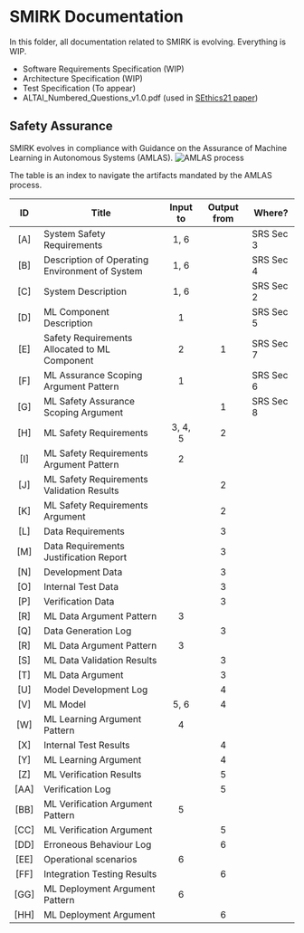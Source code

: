 # SMIRK Documentation

In this folder, all documentation related to SMIRK is evolving. Everything is WIP.

- Software Requirements Specification (WIP)
- Architecture Specification (WIP)
- Test Specification (To appear)
- ALTAI_Numbered_Questions_v1.0.pdf (used in [SEthics21 paper](https://arxiv.org/abs/2103.09051))

## Safety Assurance

SMIRK evolves in compliance with Guidance on the Assurance of Machine Learning in Autonomous Systems (AMLAS). ![AMLAS process](/amlas_process.png) <a name="workflow"></a>

The table is an index to navigate the artifacts mandated by the AMLAS process. 

|        ID   |     Title                                          |     Input to    |     Output from    |     Where?       |
|:-----------:|----------------------------------------------------|:---------------:|:------------------:|------------------|
|       [A]   |     System Safety Requirements                     |         1, 6    |                    |     SRS Sec 3    |
|       [B]   |     Description of Operating Environment of System |         1, 6    |                    |     SRS Sec 4    |
|       [C]   |     System Description                             |         1, 6    |                    |     SRS Sec 2    |
|       [D]   |     ML Component Description                       |          1      |                    |     SRS Sec 5    |
|       [E]   |     Safety Requirements Allocated to ML Component  |          2      |            1       |     SRS Sec 7    |
|       [F]   |     ML Assurance Scoping Argument Pattern          |          1      |                    |     SRS Sec 6    |
|       [G]   |     ML Safety Assurance Scoping Argument           |                 |            1       |     SRS Sec 8    |
|       [H]   |     ML Safety Requirements                         |       3, 4, 5   |            2       |                  |
|       [I]   |     ML Safety Requirements Argument Pattern        |          2      |                    |                  |
|       [J]   |     ML Safety Requirements Validation Results      |                 |            2       |                  |
|       [K]   |     ML Safety Requirements Argument                |                 |            2       |                  |
|       [L]   |     Data Requirements                              |                 |            3       |                  |
|     [M]     | Data Requirements Justification Report             |                 |          3         |                  |
|     [N]     | Development Data                                   |                 |          3         |                  |
|     [O]     | Internal Test Data                                 |                 |          3         |                  |
|     [P]     | Verification Data                                  |                 |          3         |                  |
|       [R]   |     ML Data Argument Pattern                       |          3      |                    |                  |
|       [Q]   |     Data Generation Log                            |                 |            3       |                  |
|     [R]     | ML Data Argument Pattern                           |        3        |                    |                  |
|     [S]     | ML Data Validation Results                         |                 |          3         |                  |
|     [T]     | ML Data Argument                                   |                 |          3         |                  |
|       [U]   |     Model Development Log                          |                 |          4         |                  |
|     [V]     | ML Model                                           |       5, 6      |          4         |                  |
|       [W]   |     ML Learning Argument Pattern                   |          4      |                    |                  |
|       [X]   |     Internal Test Results                          |                 |            4       |                  |
|       [Y]   |     ML Learning Argument                           |                 |            4       |                  |
|       [Z]   |     ML Verification Results                        |                 |            5       |                  |
|       [AA]  |     Verification Log                               |                 |            5       |                  |
|       [BB]  |     ML Verification Argument Pattern               |          5      |                    |                  |
|       [CC]  |     ML Verification Argument                       |                 |            5       |                  |
|       [DD]  |     Erroneous Behaviour Log                        |                 |            6       |                  |
|       [EE]  |     Operational scenarios                          |         6       |                    |                  |
|     [FF]    | Integration Testing Results                        |                 |          6         |                  |
|     [GG]    | ML Deployment Argument Pattern                     |        6        |                    |                  |
|     [HH]    |     ML Deployment Argument                         |                 |            6       |                  |
